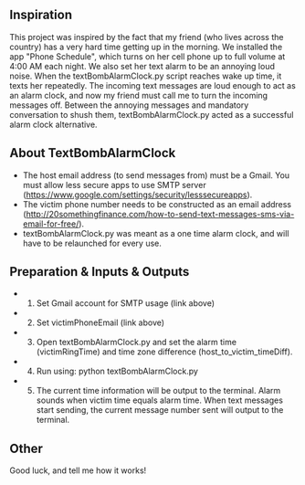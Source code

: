## Inspiration
This project was inspired by the fact that my friend (who lives across the country) has a very hard time getting up in the morning.  We installed the app "Phone Schedule", which turns on her cell phone up to full volume at 4:00 AM each night.  We also set her text alarm to be an annoying loud noise.  When the textBombAlarmClock.py script reaches wake up time, it texts her repeatedly.  The incoming text messages are loud enough to act as an alarm clock, and now my friend must call me to turn the incoming messages off.  Between the annoying messages and mandatory conversation to shush them, textBombAlarmClock.py acted as a successful alarm clock alternative.  

## About TextBombAlarmClock
- The host email address (to send messages from) must be a Gmail.  You must allow less secure apps to use SMTP server (https://www.google.com/settings/security/lesssecureapps).
- The victim phone number needs to be constructed as an email address (http://20somethingfinance.com/how-to-send-text-messages-sms-via-email-for-free/).
- textBombAlarmClock.py was meant as a one time alarm clock, and will have to be relaunched for every use.

## Preparation & Inputs & Outputs
- 1) Set Gmail account for SMTP usage (link above)
- 2) Set victimPhoneEmail (link above)
- 3) Open textBombAlarmClock.py and set the alarm time (victimRingTime) and time zone difference (host_to_victim_timeDiff).
- 4) Run using: python textBombAlarmClock.py
- 5) The current time information will be output to the terminal.  Alarm sounds when victim time equals alarm time.  When text messages start sending, the current message number sent will output to the terminal.

## Other
Good luck, and tell me how it works!
